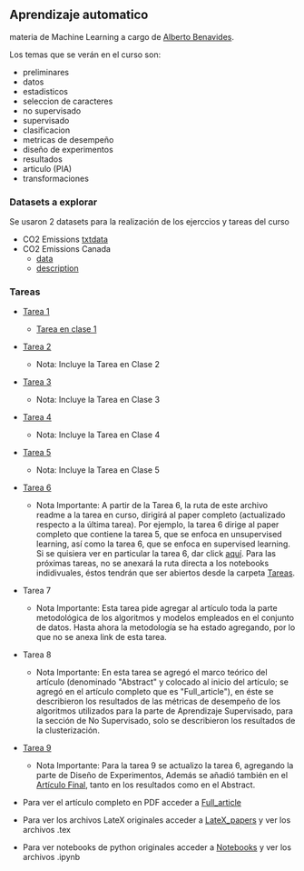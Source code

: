 ## Aprendizaje automatico

materia de Machine Learning a cargo de [Alberto Benavides](https://github.com/albertobenavides).

Los temas que se verán en el curso son:
- preliminares
- datos
- estadisticos
- seleccion de caracteres
- no supervisado
- supervisado
- clasificacion
- metricas de desempeño
- diseño de experimentos
- resultados
- articulo (PIA)
- transformaciones

### **Datasets a explorar**
Se usaron 2 datasets para la realización de los ejerccios y tareas del curso

- CO2 Emissions [txtdata](/data/CO2_emission.csv)
- CO2 Emissions Canada
    - [data](/data/CO2%20Emissions_Canada.csv)
    - [description](/data/C02%20Emissions_Canada.ipynb)

### Tareas

- [Tarea 1](/Tareas/Tarea%201.ipynb)
    - [Tarea en clase 1](/Trabajos%20en%20Clase/Trabajo%20en%20Clase%201.ipynb)

- [Tarea 2](/Tareas/Tarea%202.ipynb)
    - Nota: Incluye la Tarea en Clase 2

- [Tarea 3](/Tareas/Tarea%203.ipynb)
    - Nota: Incluye la Tarea en Clase 3

- [Tarea 4](/Tareas/Tarea%204.ipynb)
    - Nota: Incluye la Tarea en Clase 4

- [Tarea 5](/Tareas/PDFs%20LateX/Tarea_5___ML.pdf)
    - Nota: Incluye la Tarea en Clase 5

- [Tarea 6](/Tareas/PDFs%20LateX/Full_Paper.pdf)
    - Nota Importante: A partir de la Tarea 6, la ruta de este archivo readme a la tarea en curso, dirigirá al paper completo (actualizado respecto a la última tarea). Por ejemplo, la tarea 6 dirige al paper completo que contiene la tarea 5, que se enfoca en unsupervised learning, así como la tarea 6, que se enfoca en supervised learning. Si se quisiera ver en particular la tarea 6, dar click [aquí](/Tareas/Tarea_6_LateX.ipynb). Para las próximas tareas, no se anexará la ruta directa a los notebooks indidivuales, éstos tendrán que ser abiertos desde la carpeta [Tareas](/Tareas/).

- Tarea 7
    - Nota Importante: Esta tarea pide agregar al artículo toda la parte metodológica de los algoritmos y modelos empleados en el conjunto de datos. Hasta ahora la metodología se ha estado agregando, por lo que no se anexa link de esta tarea. 
    
- Tarea 8
    - Nota Importante: En esta tarea se agregó el marco teórico del artículo (denominado "Abstract" y colocado al inicio del artículo; se agregó en el artículo completo que es "Full_article"), en éste se describieron los resultados de las métricas de desempeño de los algoritmos utilizados para la parte de Aprendizaje Supervisado, para la sección de No Supervisado, solo se describieron los resultados de la clusterización. 

- [Tarea 9](/Tareas/Tarea_6_LateX.ipynb) 
    - Nota Importante: Para la tarea 9 se actualizo la tarea 6, agregando la parte de Diseño de Experimentos, Además se añadió también en el [Artículo Final](/Tareas/PDFs%20LateX/Full_paper.pdf), tanto en los resultados como en el Abstract.

- Para ver el artículo completo en PDF acceder a [Full_article](/Tareas/PDFs%20LateX/Full_Paper.pdf)
- Para ver los archivos LateX originales acceder a [LateX_papers](/Tareas/) y ver los archivos .tex
- Para ver notebooks de python originales acceder a [Notebooks](/Tareas/) y ver los archivos .ipynb
